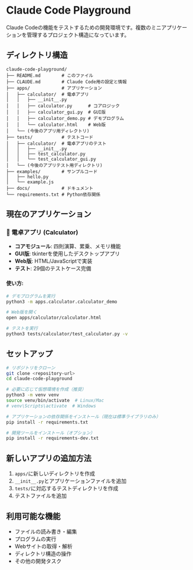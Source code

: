 # Claude Code Playground

Claude Codeの機能をテストするための開発環境です。複数のミニアプリケーションを管理するプロジェクト構造になっています。

## ディレクトリ構造
```
claude-code-playground/
├── README.md        # このファイル
├── CLAUDE.md        # Claude Code用の設定と情報
├── apps/            # アプリケーション
│   ├── calculator/  # 電卓アプリ
│   │   ├── __init__.py
│   │   ├── calculator.py      # コアロジック
│   │   ├── calculator_gui.py  # GUI版
│   │   ├── calculator_demo.py # デモプログラム
│   │   └── calculator.html    # Web版
│   └── (今後のアプリ用ディレクトリ)
├── tests/           # テストコード
│   ├── calculator/  # 電卓アプリのテスト
│   │   ├── __init__.py
│   │   ├── test_calculator.py
│   │   └── test_calculator_gui.py
│   └── (今後のアプリテスト用ディレクトリ)
├── examples/        # サンプルコード
│   ├── hello.py
│   └── example.js
├── docs/            # ドキュメント
└── requirements.txt # Python依存関係
```

## 現在のアプリケーション

### 🧮 電卓アプリ (Calculator)
- **コアモジュール**: 四則演算、累乗、メモリ機能
- **GUI版**: tkinterを使用したデスクトップアプリ
- **Web版**: HTML/JavaScriptで実装
- **テスト**: 29個のテストケース完備

#### 使い方:
```bash
# デモプログラムを実行
python3 -m apps.calculator.calculator_demo

# Web版を開く
open apps/calculator/calculator.html

# テストを実行
python3 tests/calculator/test_calculator.py -v
```

## セットアップ
```bash
# リポジトリをクローン
git clone <repository-url>
cd claude-code-playground

# 必要に応じて仮想環境を作成（推奨）
python3 -m venv venv
source venv/bin/activate  # Linux/Mac
# venv\Scripts\activate  # Windows

# アプリケーションの依存関係をインストール（現在は標準ライブラリのみ）
pip install -r requirements.txt

# 開発ツールをインストール（オプション）
pip install -r requirements-dev.txt
```

## 新しいアプリの追加方法
1. `apps/`に新しいディレクトリを作成
2. `__init__.py`とアプリケーションファイルを追加
3. `tests/`に対応するテストディレクトリを作成
4. テストファイルを追加

## 利用可能な機能

- ファイルの読み書き・編集
- プログラムの実行
- Webサイトの取得・解析
- ディレクトリ構造の操作
- その他の開発タスク